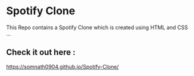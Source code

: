 # Spotify Clone
This Repo contains a Spotify Clone which is created using HTML and CSS ...

## Check it out here :
https://somnath0904.github.io/Spotify-Clone/